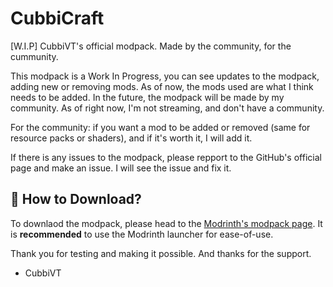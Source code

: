 # CubbiCraft
[W.I.P] CubbiVT's official modpack. Made by the community, for the cummunity.


This modpack is a Work In Progress, you can see updates to the modpack, adding new or removing mods. As of now, the mods used are what I think needs to be added. In the future, the modpack will be made by my community. As of right now, I'm not streaming, and don't have a community.

For the community: if you want a mod to be added or removed (same for resource packs or shaders), and if it's worth it, I will add it.

If there is any issues to the modpack, please repport to the GitHub's official page and make an issue. I will see the issue and fix it.

## 🔗 How to Download?

To downlaod the modpack, please head to the [Modrinth's modpack page](https://modrinth.com/modpack/cubbicraft). It is **recommended** to use the Modrinth launcher for ease-of-use.

Thank you for testing and making it possible. And thanks for the support.
- CubbiVT
